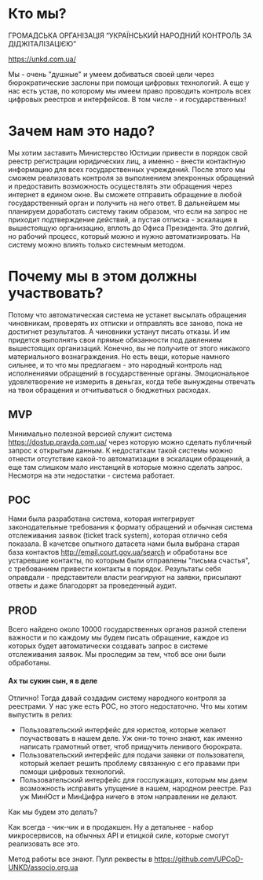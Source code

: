 # Кто мы?

ГРОМАДСЬКА ОРГАНІЗАЦІЯ “УКРАЇНСЬКИЙ НАРОДНИЙ КОНТРОЛЬ ЗА ДІДЖІТАЛІЗАЦІЄЮ”

https://unkd.com.ua/

Мы - очень "душные" и умеем добиваться своей цели через бюрократические заслоны при помощи цифровых технологий. А еще у нас есть устав, по которому мы имеем право проводить контроль всех цифровых реестров и интерфейсов. В том числе - и государственных!

# Зачем нам это надо?

Мы хотим заставить Министерство Юстиции привести в порядок свой реестр регистрации юридических лиц, а именно - внести контактную информацию для всех государственных учреждений. После этого мы сможем реализовать контроля за выполнением элекронных обращений и предоставить возможность осуществлять эти обращения через интернет в едином окне. Вы сможете отправить обращение в любой государственный орган и получить на него ответ. В дальнейшем мы планируем доработать систему таким образом, что если на запрос не приходит подтверждение действий, а пустая отписка - эскалация в вышестоящую организацию, вплоть до Офиса Президента. Это долгий, но рабочий процесс, который можно и нужно автоматизировать. На систему можно влиять только системным методом.

# Почему мы в этом должны участвовать?

Потому что автоматическая система не устанет высылать обращения чиновникам, проверять их отписки и отправлять все заново, пока не достигнет результатов. А чиновники устанут писать отказы. И им придется выполнять свои прямые обязанности под давлением вышестоящих организаций. Конечно, вы не получите от этого никакого материального вознаграждения. Но есть вещи, которые намного сильнее, и то что мы предлагаем - это народный контроль над исполнениями обращений в государственные органы. Эмоциональное удовлетворение не измерить в деньгах, когда тебе вынуждены отвечать на твои обращения и отчитываться о бюджетных расходах.

## MVP

Минимально полезной версией служит система https://dostup.pravda.com.ua/ через которую можно сделать публичный запрос к открытым данным. К недостаткам такой системы можно отнести отсутствие какой-то автоматизации в эскалации обращений, а еще там слишком мало инстанций в которые можно сделать запрос. Несмотря на эти недостатки - система работает.

## POC

Нами была разработана система, которая интегрирует законодательные требования к формату обращений и обычная система отслеживания заявок (ticket track system), которая отлично себя показала. В качетсве опытного датасета нами была выбрана старая база контактов http://email.court.gov.ua/search и обработаны все устаревшие контакты, по которым были отправлены "письма счастья", с требованием привести контакты в порядок. Результаты себя оправдали - представители власти реагируют на заявки, присылают ответы и даже благодорят за проведенный аудит.

## PROD

Всего найдено около 10000 государственных органов разной степени важности и по каждому мы будем писать обращение, каждое из которых будет автоматически создавать запрос в системе отслеживания заявок. Мы проследим за тем, чтоб все они были обработаны.

#### Ах ты сукин сын, я в деле

Отлично! Тогда давай создадим систему народного контроля за реестрами. У нас уже есть POC, но этого недостаточно. Что мы хотим выпустить в релиз:

* Пользовательский интерфейс для юристов, которые желают поучаствовать в нашем деле. Уж они-то точно знают, как именно написать грамотный ответ, чтоб прищучить ленивого бюрократа.
* Пользовательский интерфейс для подачи заявки от пользователя, который желает решить проблему связанную с его правами при помощи цифровых технологий.
* Пользовательский интерфейс для госслужащих, которым мы даем возможность исправить упущение в нашем, народном реестре. Раз уж МинЮст и МинЦифра ничего в этом направлении не делают.

Как мы будем это делать?

Как всегда - чик-чик и в продакшен. Ну а детальнее - набор микросервисов, на обычных API и етицкой силе, которые смогут реализовать все это.

Метод работы все знают. Пулл реквесты в https://github.com/UPCoD-UNKD/associo.org.ua

